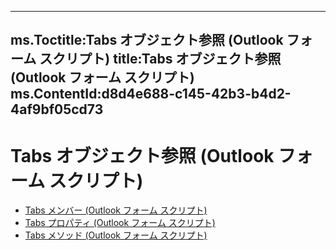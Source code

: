 

---
ms.Toctitle:Tabs オブジェクト参照 (Outlook フォーム スクリプト)
title:Tabs オブジェクト参照 (Outlook フォーム スクリプト)
ms.ContentId:d8d4e688-c145-42b3-b4d2-4af9bf05cd73
---
# Tabs オブジェクト参照 (Outlook フォーム スクリプト)


- [Tabs メンバー (Outlook フォーム スクリプト)](825acc32-b450-47d7-9917-5732140ab6dc.md)
- [Tabs プロパティ (Outlook フォーム スクリプト)](9f390052-1f14-4f55-856d-890a848ff608.md)
- [Tabs メソッド (Outlook フォーム スクリプト)](528a2193-85bd-4437-9b07-d68c5474dea7.md)



